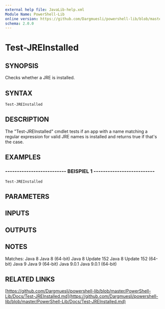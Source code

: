 ```yaml
---
external help file: JavaLib-help.xml
Module Name: PowerShell-Lib
online version: https://github.com/Dargmuesli/powershell-lib/blob/master/PowerShell-Lib/Docs/Test-JREInstalled.md
schema: 2.0.0
---
```


# Test-JREInstalled

## SYNOPSIS
Checks whether a JRE is installed.

## SYNTAX

```
Test-JREInstalled
```

## DESCRIPTION
The "Test-JREInstalled" cmdlet tests if an app with a name matching a regular expression for valid JRE names is installed and returns true if that's the case.

## EXAMPLES

### -------------------------- BEISPIEL 1 --------------------------
```
Test-JREInstalled
```

## PARAMETERS

## INPUTS

## OUTPUTS

## NOTES
Matches:
    Java 8
    Java 8 (64-bit)
    Java 8 Update 152
    Java 8 Update 152 (64-bit)
    Java 9
    Java 9 (64-bit)
    Java 9.0.1
    Java 9.0.1 (64-bit)

## RELATED LINKS

[https://github.com/Dargmuesli/powershell-lib/blob/master/PowerShell-Lib/Docs/Test-JREInstalled.md](https://github.com/Dargmuesli/powershell-lib/blob/master/PowerShell-Lib/Docs/Test-JREInstalled.md)

